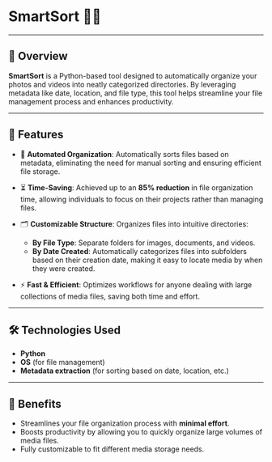 # **SmartSort** 🎥📸

---

## 🚀 **Overview**
**SmartSort** is a Python-based tool designed to automatically organize your photos and videos into neatly categorized directories. By leveraging metadata like date, location, and file type, this tool helps streamline your file management process and enhances productivity.

---

## 🚀 **Features**

- 🧹 **Automated Organization**: Automatically sorts files based on metadata, eliminating the need for manual sorting and ensuring efficient file storage.
  
- ⏳ **Time-Saving**: Achieved up to an **85% reduction** in file organization time, allowing individuals to focus on their projects rather than managing files.

- 🗂️ **Customizable Structure**: Organizes files into intuitive directories:
  - **By File Type**: Separate folders for images, documents, and videos.
  - **By Date Created**: Automatically categorizes files into subfolders based on their creation date, making it easy to locate media by when they were created.

- ⚡ **Fast & Efficient**: Optimizes workflows for anyone dealing with large collections of media files, saving both time and effort.

---

## 🛠️ **Technologies Used**  
- **Python**  
- **OS** (for file management)  
- **Metadata extraction** (for sorting based on date, location, etc.)

---

## 🎯 **Benefits**
- Streamlines your file organization process with **minimal effort**.
- Boosts productivity by allowing you to quickly organize large volumes of media files.
- Fully customizable to fit different media storage needs.

